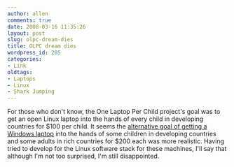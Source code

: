```yaml
---
author: allen
comments: true
date: 2008-03-16 11:35:26
layout: post
slug: olpc-dream-dies
title: OLPC dream dies
wordpress_id: 285
categories:
- Link
oldtags:
- Laptops
- Linux
- Shark Jumping
---
```


For those who don't know, the One Laptop Per Child project's goal was to get an open Linux laptop into the hands of every child in developing countries for $100 per child. It seems the [alternative goal of getting a Windows laptop](http://www.businessweek.com/technology/content/mar2008/tc2008035_429837.htm) into the hands of some children in developing countries and some adults in rich countries for $200 each was more realistic. Having tried to develop for the Linux software stack for these machines, I'll say that although I'm not too surprised, I'm still disappointed.

